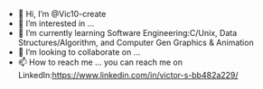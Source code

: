- 👋 Hi, I’m @Vic10-create
- 👀 I’m interested in ...
- 🌱 I’m currently learning Software Engineering:C/Unix, Data Structures/Algorithm, and Computer Gen Graphics & Animation
- 💞️ I’m looking to collaborate on ...
- 📫 How to reach me ... you can reach me on LinkedIn:https://www.linkedin.com/in/victor-s-bb482a229/ 

<!---
Vic10-create/Vic10-create is a ✨ special ✨ repository because its `README.md` (this file) appears on your GitHub profile.
You can click the Preview link to take a look at your changes.
--->
